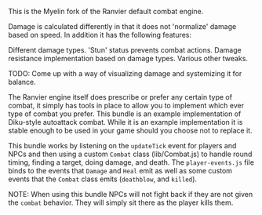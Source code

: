 This is the Myelin fork of the Ranvier default combat engine.

Damage is calculated differently in that it does not 'normalize' damage based on speed.
In addition it has the following features:

Different damage types.
'Stun' status prevents combat actions.
Damage resistance implementation based on damage types.
Various other tweaks.

TODO: 
Come up with a way of visualizing damage and systemizing it for balance.

The Ranvier engine itself does prescribe or prefer any certain type of combat, it simply has tools
in place to allow you to implement which ever type of combat you prefer. This bundle is an example
implementation of Diku-style autoattack combat. While it is an example implementation it is stable
enough to be used in your game should you choose not to replace it.

This bundle works by listening on the `updateTick` event for players and NPCs and then using a
custom `Combat` class (lib/Combat.js) to handle round timing, finding a target, doing damage, and
death. The `player-events.js` file binds to the events that `Damage` and `Heal` emit as well as
some custom events that the `Combat` class emits (`deathblow`, and `killed`).

NOTE: When using this bundle NPCs will not fight back if they are not given the `combat` behavior.
They will simply sit there as the player kills them.
